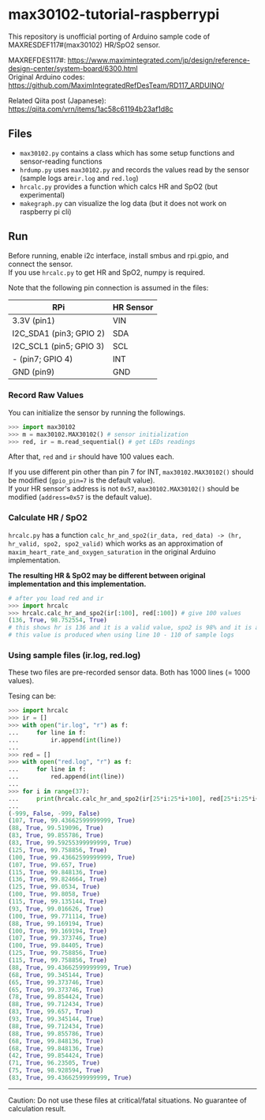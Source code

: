 # max30102-tutorial-raspberrypi

This repository is unofficial porting of Arduino sample code of MAXRESDEF117#(max30102) HR/SpO2 sensor.

MAXREFDES117#: https://www.maximintegrated.com/jp/design/reference-design-center/system-board/6300.html  
Original Arduino codes: https://github.com/MaximIntegratedRefDesTeam/RD117_ARDUINO/

Related Qiita post (Japanese): https://qiita.com/vrn/items/1ac58c61194b23af1d8c

## Files

- `max30102.py` contains a class which has some setup functions and sensor-reading functions
- `hrdump.py` uses `max30102.py` and records the values read by the sensor (sample logs are`ir.log` and `red.log`)
- `hrcalc.py` provides a function which calcs HR and SpO2 (but experimental)
- `makegraph.py` can visualize the log data (but it does not work on raspberry pi cli)

## Run

Before running, enable i2c interface, install smbus and rpi.gpio, and connect the sensor.  
If you use `hrcalc.py` to get HR and SpO2, numpy is required.

Note that the following pin connection is assumed in the files:

| RPi                     | HR Sensor |
| ----------------------- | --------- |
| 3.3V (pin1)             | VIN       |
| I2C_SDA1 (pin3; GPIO 2) | SDA       |
| I2C_SCL1 (pin5; GPIO 3) | SCL       |
| - (pin7; GPIO 4)        | INT       |
| GND (pin9)              | GND       |

### Record Raw Values

You can initialize the sensor by running the followings.

```python
>>> import max30102
>>> m = max30102.MAX30102() # sensor initialization
>>> red, ir = m.read_sequential() # get LEDs readings
```

After that, `red` and `ir` should have 100 values each.

If you use different pin other than pin 7 for INT, `max30102.MAX30102()` should be modified (`gpio_pin=7` is the default value).  
If your HR sensor's address is not `0x57`, `max30102.MAX30102()` should be modified (`address=0x57` is the default value).

### Calculate HR / SpO2

`hrcalc.py` has a function `calc_hr_and_spo2(ir_data, red_data) -> (hr, hr_valid, spo2, spo2_valid)`
which works as an approximation of `maxim_heart_rate_and_oxygen_saturation` in the original Arduino implementation.

**The resulting HR & SpO2 may be different between original implementation and this implementation.**  

```python
# after you load red and ir
>>> import hrcalc
>>> hrcalc.calc_hr_and_spo2(ir[:100], red[:100]) # give 100 values
(136, True, 98.752554, True)
# this shows hr is 136 and it is a valid value, spo2 is 98% and it is a valid value
# this value is produced when using line 10 - 110 of sample logs
```

### Using sample files (ir.log, red.log)

These two files are pre-recorded sensor data. Both has 1000 lines (= 1000 values).

Tesing can be:

```python
>>> import hrcalc
>>> ir = []
>>> with open("ir.log", "r") as f:
...     for line in f:
...         ir.append(int(line))
...
>>> red = []
>>> with open("red.log", "r") as f:
...     for line in f:
...         red.append(int(line))
...
>>> for i in range(37):
...     print(hrcalc.calc_hr_and_spo2(ir[25*i:25*i+100], red[25*i:25*i+100]))
...
(-999, False, -999, False)
(107, True, 99.43662599999999, True)
(88, True, 99.519096, True)
(83, True, 99.855786, True)
(83, True, 99.59255399999999, True)
(125, True, 99.758856, True)
(100, True, 99.43662599999999, True)
(107, True, 99.657, True)
(115, True, 99.848136, True)
(136, True, 99.824664, True)
(125, True, 99.0534, True)
(100, True, 99.8058, True)
(115, True, 99.135144, True)
(93, True, 99.016626, True)
(100, True, 99.771114, True)
(88, True, 99.169194, True)
(100, True, 99.169194, True)
(107, True, 99.373746, True)
(100, True, 99.84405, True)
(125, True, 99.758856, True)
(115, True, 99.758856, True)
(88, True, 99.43662599999999, True)
(68, True, 99.345144, True)
(65, True, 99.373746, True)
(65, True, 99.373746, True)
(78, True, 99.854424, True)
(88, True, 99.712434, True)
(83, True, 99.657, True)
(93, True, 99.345144, True)
(88, True, 99.712434, True)
(88, True, 99.855786, True)
(68, True, 99.848136, True)
(68, True, 99.848136, True)
(42, True, 99.854424, True)
(71, True, 96.23505, True)
(75, True, 98.928594, True)
(83, True, 99.43662599999999, True)
```

-----

Caution: Do not use these files at critical/fatal situations. No guarantee of calculation result.

